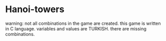 # Hanoi-towers
warning: not all combinations in the game are created.
this game is written in C language. 
variables and values are TURKISH.
there are missing combinations.
